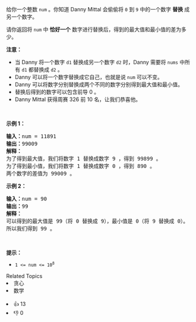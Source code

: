 <p>给你一个整数&nbsp;<code>num</code>&nbsp;。你知道 Danny Mittal 会偷偷将 <code>0</code>&nbsp;到 <code>9</code>&nbsp;中的一个数字 <strong>替换</strong> 成另一个数字。</p>

<p>请你返回将 <code>num</code>&nbsp;中&nbsp;<strong>恰好一个</strong>&nbsp;数字进行替换后，得到的最大值和最小值的差为多少。</p>

<p><strong>注意：</strong></p>

<ul> 
 <li>当 Danny 将一个数字 <code>d1</code> 替换成另一个数字 <code>d2</code> 时，Danny 需要将&nbsp;<code>nums</code>&nbsp;中所有 <code>d1</code>&nbsp;都替换成&nbsp;<code>d2</code>&nbsp;。</li> 
 <li>Danny 可以将一个数字替换成它自己，也就是说&nbsp;<code>num</code>&nbsp;可以不变。</li> 
 <li>Danny 可以将数字分别替换成两个不同的数字分别得到最大值和最小值。</li> 
 <li>替换后得到的数字可以包含前导 0 。</li> 
 <li>Danny Mittal 获得周赛 326 前 10 名，让我们恭喜他。</li> 
</ul>

<p>&nbsp;</p>

<p><strong>示例 1：</strong></p>

<pre>
<b>输入：</b>num = 11891
<b>输出：</b>99009
<b>解释：</b>
为了得到最大值，我们将数字 1 替换成数字 9 ，得到 99899 。
为了得到最小值，我们将数字 1 替换成数字 0 ，得到 890 。
两个数字的差值为 99009 。
</pre>

<p><strong>示例 2：</strong></p>

<pre>
<b>输入：</b>num = 90
<b>输出：</b>99
<strong>解释：</strong>
可以得到的最大值是 99（将 0 替换成 9），最小值是 0（将 9 替换成 0）。
所以我们得到 99 。</pre>

<p>&nbsp;</p>

<p><strong>提示：</strong></p>

<ul> 
 <li><code>1 &lt;= num &lt;= 10<sup>8</sup></code></li> 
</ul>

<div><div>Related Topics</div><div><li>贪心</li><li>数学</li></div></div><br><div><li>👍 13</li><li>👎 0</li></div>